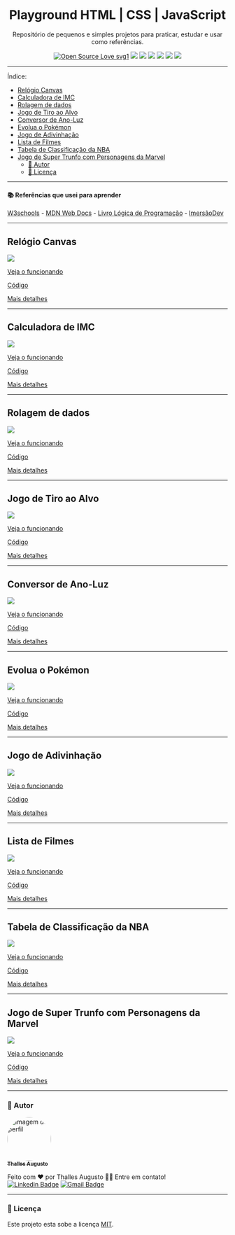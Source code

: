 <h1 align="center"> Playground HTML | CSS | JavaScript </h1>
<p align="center"> Repositório de pequenos e simples projetos para praticar, estudar e usar como referências.</p>

<div align="center">
  
[![Open Source Love svg1](https://badges.frapsoft.com/os/v1/open-source.svg?v=103)](https://github.com/ellerbrock/open-source-badges/) ![](https://img.shields.io/static/v1?label=licence&message=mit&color=green&style=for-the-badge) ![](https://img.shields.io/static/v1?label=Made%20with&message=HTML5&color=E34F26&style=for-the-badge&logo=html5) ![](https://img.shields.io/static/v1?label=Made%20with&message=CSS3&color=1572B6&style=for-the-badge&logo=css3) ![](https://img.shields.io/static/v1?label=Made%20with&message=JavaScript&color=F7DF1E&style=for-the-badge&logo=javascript) ![](https://img.shields.io/static/v1?label=Made%20with&message=Markdown&color=000&style=for-the-badge&logo=markdown) ![](https://img.shields.io/static/v1?label=made%20with&message=sass&color=CC6699&style=for-the-badge&logo=sass)

</div>

---

Índice:

- [Relógio Canvas <a name="relogio-canvas"></a>](#relógio-canvas-)
- [Calculadora de IMC <a name="calculadora-de-imc"></a>](#calculadora-de-imc-)
- [Rolagem de dados <a name="rolagem-de-dados"></a>](#rolagem-de-dados-)
- [Jogo de Tiro ao Alvo <a name="jogo-de-tiro-ao-alvo"></a>](#jogo-de-tiro-ao-alvo-)
- [Conversor de Ano-Luz <a name="conversor-de-ano-luz"></a>](#conversor-de-ano-luz-)
- [Evolua o Pokémon <a name="evolua-o-pokemon"></a>](#evolua-o-pokémon-)
- [Jogo de Adivinhação <a name="jogo-de-adivinhacao"></a>](#jogo-de-adivinhação-)
- [Lista de Filmes <a name="lista-de-filmes"></a>](#lista-de-filmes-)
- [Tabela de Classificação da NBA <a name="tabela-de-classificação"></a>](#tabela-de-classificação-da-nba-)
- [Jogo de Super Trunfo com Personagens da Marvel <a name="jogo-super-trunfo"></a>](#jogo-de-super-trunfo-com-personagens-da-marvel-)
  - [👷 Autor](#-autor)
  - [📝 Licença](#-licença)

---

#### 📚 Referências que usei para aprender  

[W3schools](https://www.w3schools.com) -
[MDN Web Docs](https://developer.mozilla.org/pt-BR) - [Livro Lógica de Programação](https://www.casadocodigo.com.br/products/livro-programacao) - [ImersãoDev](https://imersao.dev/)

---

## Relógio Canvas <a name="relogio-canvas"></a>
<a href="https://github.com/ThesllaDev/Simple-Projects/blob/master/Relogio-Canvas/README-RELOGIO-CANVAS.md" >![](./Relogio-Canvas/assets/img/banner-relogio-canvas.gif)</a>

<a href="https://codepen.io/theslladev/full/RwoqpyW" target="_blank">Veja o funcionando </a>

[Código](https://github.com/ThesllaDev/Simple-Projects/blob/master/Relogio-Canvas)

[Mais detalhes](https://github.com/ThesllaDev/Simple-Projects/blob/master/Relogio-Canvas/README-RELOGIO-CANVAS.md)

---

## Calculadora de IMC <a name="calculadora-de-imc"></a>
<a href="https://github.com/ThesllaDev/Simple-Projects/blob/master/Calculadora-de-IMC/README-CALCULADORA-DE-IMC.md" >![](./Calculadora-de-IMC/assets/img/banner-calculadora-de-imc.gif)</a>

<a href="https://codepen.io/theslladev/full/yLVGBex" target="_blank">Veja o funcionando </a>

[Código](https://github.com/ThesllaDev/Simple-Projects/tree/master/Calculadora-de-IMC)

[Mais detalhes](https://github.com/ThesllaDev/Simple-Projects/blob/master/Calculadora-de-IMC/README-CALCULADORA-DE-IMC.md)

---

## Rolagem de dados <a name="rolagem-de-dados"></a>
<a href="https://github.com/ThesllaDev/Simple-Projects/blob/master/Rolagem-de-Dados/README-ROLAGEM-DE-DADOS.md" >![](./Rolagem-de-Dados/assets/img/banner-rolagem-de-dados.gif)</a>

<a href="https://codepen.io/theslladev/full/NWbZabZ" target="_blank">Veja o funcionando </a>

[Código](https://github.com/ThesllaDev/Simple-Projects/blob/master/Rolagem-de-Dados)

[Mais detalhes](https://github.com/ThesllaDev/Simple-Projects/blob/master/Rolagem-de-Dados/README-ROLAGEM-DE-DADOS.md)

---

## Jogo de Tiro ao Alvo <a name="jogo-de-tiro-ao-alvo"></a>
<a href="https://github.com/ThesllaDev/Simple-Projects/tree/master/Jogo-de-Tiro-ao-Alvo/README-JOGO-DE-TIRO-AO-ALVO.md" >![](./Jogo-de-Tiro-ao-Alvo/assets/img/banner-jogo-de-tiro-ao-alvo.gif)</a>

<a href="https://codepen.io/theslladev/full/BapBvbw" target="_blank">Veja o funcionando </a>

[Código](https://github.com/ThesllaDev/Simple-Projects/tree/master/Jogo-de-Tiro-ao-Alvo)

[Mais detalhes](https://github.com/ThesllaDev/Simple-Projects/tree/master/Jogo-de-Tiro-ao-Alvo/README-JOGO-DE-TIRO-AO-ALVO.md)

---

## Conversor de Ano-Luz <a name="conversor-de-ano-luz"></a>
<a href="https://github.com/ThesllaDev/Simple-Projects/tree/master/Conversor-da-Velocidade-da-Luz/README-CONVERSOR-DE-ANOS-LUZ.md" >![](./Conversor-da-Velocidade-da-Luz/assets/img/banner-conversor-de-anos-luz.gif)</a>

<a href="https://codepen.io/theslladev/full/XWpbrNo" target="_blank">Veja o funcionando </a>

[Código](https://github.com/ThesllaDev/Simple-Projects/tree/master/Conversor-da-Velocidade-da-Luz)

[Mais detalhes](https://github.com/ThesllaDev/Simple-Projects/tree/master/Conversor-da-Velocidade-da-Luz/README-CONVERSOR-DE-ANOS-LUZ.md)

---

## Evolua o Pokémon <a name="evolua-o-pokemon"></a>
<a href="https://github.com/ThesllaDev/Simple-Projects/tree/master/Evolua-o-Pokemon/README-EVOLUA-O-POKEMON.md" >![](./Evolua-o-Pokemon/img/banner-evolua-o-pokemon.gif)</a>

<a href="https://codepen.io/theslladev/full/JjEYLNY" target="_blank">Veja o funcionando </a>

[Código](https://github.com/ThesllaDev/Simple-Projects/tree/master/Evolua-o-Pokemon)

[Mais detalhes](https://github.com/ThesllaDev/Simple-Projects/tree/master/Evolua-o-Pokemon/README-EVOLUA-O-POKEMON.md)

---

## Jogo de Adivinhação <a name="jogo-de-adivinhacao"></a>
<a href="https://github.com/ThesllaDev/Simple-Projects/tree/master/Jogo-de-Advinhacao/README-JOGO-DE-ADVINHACAO.md" >![](./Jogo-de-Advinhacao/assets/img/banner-jogo-de-adivinhacao.gif)</a>

<a href="https://codepen.io/theslladev/full/qBRbEwY" target="_blank">Veja o funcionando </a>

[Código](https://github.com/ThesllaDev/Simple-Projects/tree/master/Jogo-de-Advinhacao)

[Mais detalhes](https://github.com/ThesllaDev/Simple-Projects/tree/master/Jogo-de-Advinhacao/README-JOGO-DE-ADVINHACAO.md)

---

## Lista de Filmes <a name="lista-de-filmes"></a>
<a href="https://github.com/ThesllaDev/Simple-Projects/tree/master/Lista-de-Filmes/README-LISTA-DE-FILMES.md" >![](./Lista-de-Filmes/assets/img/banner-lista-de-filmes.png)</a>

<a href="https://codepen.io/theslladev/full/eYgZKXy" target="_blank">Veja o funcionando </a>

[Código](https://github.com/ThesllaDev/Simple-Projects/tree/master/Lista-de-Filmes)

[Mais detalhes](https://github.com/ThesllaDev/Simple-Projects/tree/master/Lista-de-Filmes/README-LISTA-DE-FILMES.md)

---

## Tabela de Classificação da NBA <a name="tabela-de-classificação"></a>
<a href="https://github.com/ThesllaDev/Simple-Projects/tree/master/Tabela-de-Classificacao/README-TABELA-DE-CLASSIFICACAO.md" >![](./Tabela-de-Classificacao/assets/img/banner-tabela-de-classificacao.png)</a>

<a href="https://codepen.io/theslladev/full/XWpjYxp" target="_blank">Veja o funcionando </a>

[Código](https://github.com/ThesllaDev/Simple-Projects/tree/master/Tabela-de-Classificacao)

[Mais detalhes](https://github.com/ThesllaDev/Simple-Projects/tree/master/Tabela-de-Classificacao/README-TABELA-DE-CLASSIFICACAO.md)

---

## Jogo de Super Trunfo com Personagens da Marvel <a name="jogo-super-trunfo"></a>
<a href="https://github.com/ThesllaDev/Simple-Projects/blob/master/Jogo-Super-Trunfo-Marvel/README-JOGO-SUPER-TRUNFO-MARVEL.MD" >![](./Jogo-Super-Trunfo-Marvel/assets/img/banner-jogo-super-trunfo-marvel.png)</a>

<a href="https://codepen.io/theslladev/full/ExZZQaB" target="_blank">Veja o funcionando </a>

[Código](https://github.com/ThesllaDev/Simple-Projects/tree/master/Jogo-Super-Trunfo-Marvel)

[Mais detalhes](https://github.com/ThesllaDev/Simple-Projects/blob/master/Jogo-Super-Trunfo-Marvel/README-JOGO-SUPER-TRUNFO-MARVEL.md)

---

### 👷 Autor

<a href="https://github.com/ThesllaDev">
 <img style="border-radius:50%;" src="https://avatars2.githubusercontent.com/u/61105850?v=4" width="100px;" alt="Imagem de perfil"/>
 <br />
 <sub><b>Thalles Augusto</b></sub></a>


Feito com ❤️ por Thalles Augusto 👋🏽 Entre em contato! <br/>
 [![Linkedin Badge](https://img.shields.io/badge/-Thalles-blue?style=flat-square&logo=Linkedin&logoColor=white&link=https://www.linkedin.com/in/thalles-augusto/)](https://www.linkedin.com/in/thalles-augusto/) 
[![Gmail Badge](https://img.shields.io/badge/-ThesllaDev@gmail.com-c14438?style=flat-square&logo=Gmail&logoColor=white&link=mailto:ThesllaDev@gmail.com)](mailto:ThesllaDev@gmail.com)

---

### 📝 Licença

Este projeto esta sobe a licença [MIT](./LICENSE).
